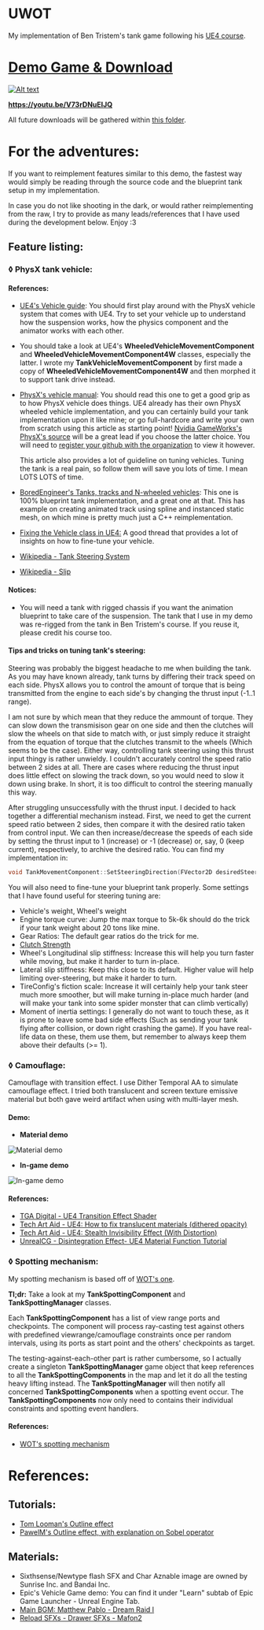 # UWOT
My implementation of Ben Tristem's tank game following his [UE4 course](https://www.udemy.com/unrealcourse/).

# [Demo Game & Download](https://goo.gl/Ps3ZJw)

[![Alt text](https://img.youtube.com/vi/V73rDNuEIJQ/0.jpg)](https://youtu.be/V73rDNuEIJQ)

**https://youtu.be/V73rDNuEIJQ**

All future downloads will be gathered within [this folder](https://goo.gl/Ps3ZJw).

# For the adventures:

If you want to reimplement features similar to this demo, the fastest way would simply be reading through the source code and the blueprint tank setup in my implementation.

In case you do not like shooting in the dark, or would rather reimplementing from the raw, I try to provide as many leads/references that I have used during the development below. Enjoy :3

## Feature listing:

### ◊ PhysX tank vehicle:

#### References:
- [UE4's Vehicle guide](https://docs.unrealengine.com/latest/INT/Engine/Physics/Vehicles/VehicleUserGuide): You should first play around with the PhysX vehicle system that comes with UE4. Try to set your vehicle up to understand how the suspension works, how the physics component and the animator works with each other.

- You should take a look at UE4's **WheeledVehicleMovementComponent** and **WheeledVehicleMovementComponent4W** classes, especially the latter. I wrote my  **TankVehicleMovementComponent** by first made a copy of **WheeledVehicleMovementComponent4W** and then morphed it to support tank drive instead.

- [PhysX's vehicle manual](http://docs.nvidia.com/gameworks/content/gameworkslibrary/physx/guide/Manual/Vehicles.html): You should read this one to get a good grip as to how PhysX vehicle does things. UE4 already has their own PhysX wheeled vehicle implementation, and you can certainly build your tank implementation upon it like mine; or go full-hardcore and write your own from scratch using this article as starting point! [Nvidia GameWorks's PhysX's source](https://github.com/NVIDIAGameWorks/PhysX-3.4) will be a great lead if you choose the latter choice. You will need to [register your github with the organization](https://developer.nvidia.com/gameworks-source-github) to view it however.
	
    This article also provides a lot of guideline on tuning vehicles. Tuning the tank is a real pain, so follow them will save you lots of time. I mean LOTS LOTS of time.

- [BoredEngineer's Tanks, tracks and N-wheeled vehicles](https://forums.unrealengine.com/community/work-in-progress/54936-assets-open-source-tanks-tracks-and-n-wheeled-vehicles?83483-ASSETS-OPEN-SOURCE-Tanks-tracks-and-N-wheeled-vehicles=): This one is 100% blueprint tank implementation, and a great one at that. This has example on creating animated track using spline and instanced static mesh, on which mine is pretty much just a C++ reimplementation.

- [Fixing the Vehicle class in UE4:](https://forums.unrealengine.com/development-discussion/c-gameplay-programming/65584-fixing-the-vehicle-class-in-ue4-starting-with-nwheel-implementation) A good thread that provides a lot of insights on how to fine-tune your vehicle.
 
- [Wikipedia - Tank Steering System](https://en.wikipedia.org/wiki/Tank_steering_systems)

- [Wikipedia - Slip](https://en.wikipedia.org/wiki/Slip_(vehicle_dynamics))

#### Notices:
- You will need a tank with rigged chassis if you want the animation blueprint to take care of the suspension. The tank that I use in my demo was re-rigged from the tank in Ben Tristem's course. If you reuse it, please credit his course too.

#### Tips and tricks on tuning tank's steering:

Steering was probably the biggest headache to me when building the tank. As you may have known already, tank turns by differing their track speed on each side. PhysX allows you to control the amount of torque that is being transmitted from the engine to each side's by changing the thrust input (-1..1 range).

I am not sure by which mean that they reduce the ammount of torque. They can slow down the transmisison gear on one side and then the clutches will slow the wheels on that side to match with, or just simply reduce it straight from the equation of torque that the clutches transmit to the wheels (Which seems to be the case). Either way, controlling tank steering using this thrust input thingy is rather unwieldy. I couldn't accurately control the speed ratio between 2 sides at all. There are cases where reducing the thrust input does little effect on slowing the track down, so you would need to slow it down using brake. In short, it is too difficult to control the steering manually this way.

After struggling unsuccessfully with the thrust input. I decided to hack together a differential mechanism instead. First, we need to get the current speed ratio between 2 sides, then compare it with the desired ratio taken from control input. We can then increase/decrease the speeds of each side by setting the thrust input to 1 (increase) or -1 (decrease) or, say, 0 (keep current), respectively, to archive the desired ratio. You can find my implementation in:
```c++
void TankMovementComponent::SetSteeringDirection(FVector2D desiredSteeringDirection);
```

You will also need to fine-tune your blueprint tank properly. Some settings that I have found useful for steering tuning are:
- Vehicle's weight, Wheel's weight
- Engine torque curve: Jump the max torque to 5k-6k should do the trick if your tank weight about 20 tons like mine.
- Gear Ratios: The default gear ratios do the trick for me.
- [Clutch Strength](https://devtalk.nvidia.com/default/topic/764824/physx-and-physics-modeling/clutch-strength-question/)
- Wheel's Longitudinal slip stiffness: Increase this will help you turn faster while moving, but make it harder to turn in-place.
- Lateral slip stiffness: Keep this close to its default. Higher value will help limiting over-steering, but make it harder to turn.
- TireConfig's fiction scale: Increase it will certainly help your tank steer much more smoother, but will make turning in-place much harder (and will make your tank into some spider monster that can climb vertically)
- Moment of inertia settings: I generally do not want to touch these, as it is prone to leave some bad side effects (Such as sending your tank flying after collision, or down right crashing the game). If you have real-life data on these, them use them, but remember to always keep them above their defaults (>= 1).

### ◊ Camouflage:
Camouflage with transition effect. I use Dither Temporal AA to simulate camouflage effect. I tried both translucent and screen texture emissive material but both gave weird artifact when using with multi-layer mesh.

#### Demo:

- **Material demo**

![Material demo](https://github.com/megafirzen/UWOT/blob/master/RawContent/Images/Demo_Camo001.gif "Material demo")

- **In-game demo**

![In-game demo](https://github.com/megafirzen/UWOT/blob/master/RawContent/Images/Demo_Camo002.gif "In-game demo")

#### References:
- [TGA Digital - UE4 Transition Effect Shader](https://youtu.be/_vGLVXHEQDQ)
- [Tech Art Aid - UE4: How to fix translucent materials (dithered opacity)](https://youtu.be/ieHpTG_P8Q0)
- [Tech Art Aid - UE4: Stealth Invisibility Effect (With Distortion)](https://youtu.be/9ZawosRVZrs)
- [UnrealCG - Disintegration Effect- UE4 Material Function Tutorial](https://youtu.be/gldIJGqlWf0)

### ◊ Spotting mechanism:

My spotting mechanism is based off of [WOT's one](http://wiki.wargaming.net/en/Battle_Mechanics#Spotting_Mechanics).

**Tl;dr:** Take a look at my **TankSpottingComponent** and **TankSpottingManager** classes.

Each **TankSpottingComponent** has a list of view range ports and checkpoints. The component will process ray-casting test against others with predefined viewrange/camouflage constraints once per random intervals, using its ports as start point and the others' checkpoints as target.

The testing-against-each-other part is rather cumbersome, so I actually create a singleton **TankSpottingManager** game object that keep references to all the **TankSpottingComponents** in the map and let it do all the testing heavy lifting instead. The **TankSpottingManager** will then notify all concerned **TankSpottingComponents** when a spotting event occur. The **TankSpottingComponents** now only need to contains their individual constraints and spotting event handlers.

#### References:
- [WOT's spotting mechanism](http://wiki.wargaming.net/en/Battle_Mechanics#Spotting_Mechanics)

# References:
## Tutorials:
- [Tom Looman's Outline effect](http://www.tomlooman.com/outline-effect-in-unreal-engine-4)
- [PawelM's Outline effect, with explanation on Sobel operator](http://www.michalorzelek.com/blog/tutorial-creating-outline-effect-around-objects)

## Materials:
- Sixthsense/Newtype flash SFX and Char Aznable image are owned by Sunrise Inc. and Bandai Inc.
- Epic's Vehicle Game demo: You can find it under "Learn" subtab of Epic Game Launcher - Unreal Engine Tab.
- [Main BGM: Matthew Pablo - Dream Raid I](https://opengameart.org/content/dream-raid-cinematic-action-soundtrack)
- [Reload SFXs - Drawer SFXs - Mafon2](https://freesound.org/people/Mafon2/sounds/330021)
